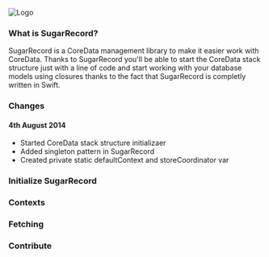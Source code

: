 ![Logo](https://raw.githubusercontent.com/pepibumur/SugarRecord/master/Resources/Logo.png)

### What is SugarRecord?
SugarRecord is a CoreData management library to make it easier work with CoreData. Thanks to SugarRecord you'll be able to start the CoreData stack structure just with a line of code and start working with your database models using closures thanks to the fact that SugarRecord is completly written in Swift.

### Changes
#### 4th August 2014
- Started CoreData stack structure initializaer
- Added singleton pattern in SugarRecord
- Created private static defaultContext and storeCoordinator var

### Initialize SugarRecord


### Contexts


### Fetching


### Contribute
